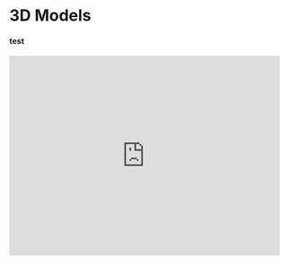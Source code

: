 # 3D Models

#### test

<iframe src="https://images1.sw-cdn.net/3dviewer?model=990775" width="482" height="357" frameborder="0"></iframe>
